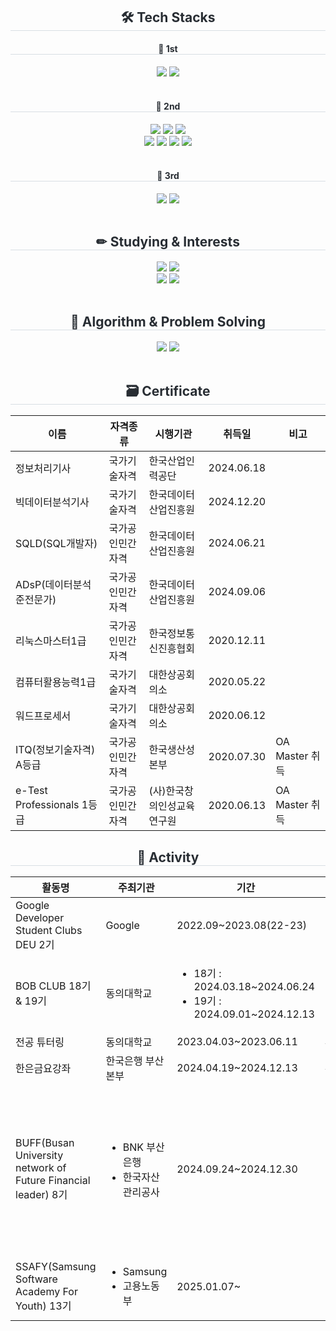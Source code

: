<div align= "center">
    <h2 style="border-bottom: 1px solid #d8dee4; color: #282d33;"> 🛠️ Tech Stacks </h2>
    <div style="margin: 0 auto; text-align: center;" align= "center">
        <div>
            <h4 style="border-bottom: 1px solid #d8dee4; color: #282d33;"> 🥇 1st </h4>
            <img src="https://img.shields.io/badge/Python-3776AB?style=for-the-badge&logo=Python&logoColor=white">
            <img src="https://img.shields.io/badge/Java-007396?style=for-the-badge&logo=Java&logoColor=white">
        </div>
        <br>
        <div>
            <h4 style="border-bottom: 1px solid #d8dee4; color: #282d33;"> 🥈 2nd </h4>
            <img src="https://img.shields.io/badge/C++-00599C?style=for-the-badge&logo=C%2B%2B&logoColor=white">
            <img src="https://img.shields.io/badge/pandas-%23150458?style=for-the-badge&logo=pandas&logoColor=white">
            <img src="https://img.shields.io/badge/scikit--learn-%23F7931E?style=for-the-badge&logo=scikit-learn&logoColor=white">
            <br>
            <img src="https://img.shields.io/badge/kotlin-%237F52FF?style=for-the-badge&logo=kotlin&logoColor=white">
            <img src="https://img.shields.io/badge/jetpack%20compose-4285F4?style=for-the-badge&logo=jetpackcompose&logoColor=white">
            <img src="https://img.shields.io/badge/MariaDB-003545?style=for-the-badge&logo=mariadb&logoColor=white">
            <img src="https://img.shields.io/badge/MySQL-4479A1?style=for-the-badge&logo=MySQL&logoColor=white">
        </div>
        <br>
        <div>
            <h4 style="border-bottom: 1px solid #d8dee4; color: #282d33;"> 🥉 3rd </h4>
            <img src="https://img.shields.io/badge/Linux-FCC624?style=for-the-badge&logo=Linux&logoColor=white">
            <img src="https://img.shields.io/badge/SciPy-%230C55A5?style=for-the-badge&logo=scipy&logoColor=white">
        </div>
    </div>
</div>
<br>
<div align= "center">
    <h2 style="border-bottom: 1px solid #d8dee4; color: #282d33;"> ✏ Studying & Interests </h2>
    <img src="https://img.shields.io/badge/Spring Boot-6DB33F?style=for-the-badge&logo=Spring Boot&logoColor=white">
    <img src="https://img.shields.io/badge/Javascript-F7DF1E?style=for-the-badge&logo=Javascript&logoColor=white">
    <br>
    <img src="https://img.shields.io/badge/react-%2320232a?style=for-the-badge&logo=react&logoColor=%2361DAFB">
    <img src="https://img.shields.io/badge/Flutter-%2302569B?style=for-the-badge&logo=Flutter&logoColor=white">
</div>
<br>
<div align= "center">
    <h2 style="border-bottom: 1px solid #d8dee4; color: #282d33;"> 🚀 Algorithm & Problem Solving </h2>
    <img src="http://mazassumnida.wtf/api/v2/generate_badge?boj=right5625">
    <img src="http://mazandi.herokuapp.com/api?handle=right5625&theme=dark">
</div>
<br>
<div align= "center">
    <h2 style="border-bottom: 1px solid #d8dee4; color: #282d33;"> 🗃 Certificate </h2>
    <table>
        <thead>
            <tr>
                <th>이름</th>
                <th>자격종류</th>
                <th>시행기관</th>
                <th>취득일</th>
                <th>비고</th>
            </tr>
        </thead>
        <tbody>
            <tr>
                <td>정보처리기사</td>
                <td>국가기술자격</td>
                <td>한국산업인력공단</td>
                <td>2024.06.18</td>
                <td></td>
            </tr>
            <tr>
                <td>빅데이터분석기사</td>
                <td>국가기술자격</td>
                <td>한국데이터산업진흥원</td>
                <td>2024.12.20</td>
                <td></td>
            </tr>
            <tr>
                <td>SQLD(SQL개발자)</td>
                <td>국가공인민간자격</td>
                <td>한국데이터산업진흥원</td>
                <td>2024.06.21</td>
                <td></td>
            </tr>
            <tr>
                <td>ADsP(데이터분석준전문가)</td>
                <td>국가공인민간자격</td>
                <td>한국데이터산업진흥원</td>
                <td>2024.09.06</td>
                <td></td>
            </tr>
            <tr>
                <td>리눅스마스터1급</td>
                <td>국가공인민간자격</td>
                <td>한국정보통신진흥협회</td>
                <td>2020.12.11</td>
                <td></td>
            </tr>
            <tr>
                <td>컴퓨터활용능력1급</td>
                <td>국가기술자격</td>
                <td>대한상공회의소</td>
                <td>2020.05.22</td>
                <td></td>
            </tr>
            <tr>
                <td>워드프로세서</td>
                <td>국가기술자격</td>
                <td>대한상공회의소</td>
                <td>2020.06.12</td>
                <td></td>
            </tr>
            <tr>
                <td>ITQ(정보기술자격) A등급</td>
                <td>국가공인민간자격</td>
                <td>한국생산성본부</td>
                <td>2020.07.30</td>
                <td>OA Master 취득</td>
            </tr>
            <tr>
                <td>e-Test Professionals 1등급</td>
                <td>국가공인민간자격</td>
                <td>(사)한국창의인성교육연구원</td>
                <td>2020.06.13</td>
                <td>OA Master 취득</td>
            </tr>
        </tbody>
    </table>
</div>
<div align= "center">
    <h2 style="border-bottom: 1px solid #d8dee4; color: #282d33;"> 🏫 Activity </h2>
    <table>
        <thead>
            <tr>
                <th>활동명</th>
                <th>주최기관</th>
                <th>기간</th>
                <th>수행내용</th>
            </tr>
        </thead>
        <tbody>
            <tr>
                <td>Google Developer Student Clubs DEU 2기</td>
                <td>Google</td>
                <td>2022.09~2023.08(22-23)</td>
                <td>
                    <ul>
                        <li>알고리즘 스터디장 역할 수행</li>
                        <li>놀러와요 해커톤 기획 및 개최</li>
                    </ul>
                </td>
            </tr>
            <tr>
                <td>BOB CLUB 18기 & 19기</td>
                <td>동의대학교</td>
                <td>
                    <ul>
                        <li>18기 : 2024.03.18~2024.06.24</li>
                        <li>19기 : 2024.09.01~2024.12.13</li>
                    </ul>
                <td>
                    <ul>
                        <li>자소서 첨삭 및 면접 교육 & 모의면접 진행</li>
                        <li>경주 워크숍(2024.06.24~25) 참가</li>
                        <li>부산 워크숍(2024.12.26) 참가</li>
                    </ul>
                </td>
            </tr>
            <tr>
                <td>전공 튜터링</td>
                <td>동의대학교</td>
                <td>2023.04.03~2023.06.11</td>
                <td>튜터 역할로 C++ 과목 튜터링 수행</td>
            </tr>
            <tr>
                <td>한은금요강좌</td>
                <td>한국은행 부산본부</td>
                <td>2024.04.19~2024.12.13</td>
                <td>통화신용정책, 중앙은행 디지털화폐(CBDC) 등 교육 이수</td>
            </tr>
            <tr>
                <td>BUFF(Busan University network of Future Financial leader) 8기</td>
                <td>
                    <ul>
                        <li>BNK 부산은행</li>
                        <li>한국자산관리공사</li>
                    </ul>
                </td>
                <td>2024.09.24~2024.12.30</td>
                <td>
                    <ul>
                        <li>BNK 부산은행, 한국자산관리공사 현직자 멘토링 참가(멘토링 조장 역할 수행)</li>
                        <li>BNK 부산은행 연수원 일일취업캠프 참가</li>
                        <li>금융권 취업 특강 참가</li>
                        <li>FSC(Financial Specialist Contests) 경진대회 참가 및 최우수상 수상</li>
                        <li>https://www.100ssd.co.kr/news/articleView.html?idxno=115804</li>
                        <li>8기 우수 수료생 선발 및 한국자산관리공사 1개월 현장 실습생 선발</li>
                    </ul>
                </td>
            </tr>
            <tr>
                <td>SSAFY(Samsung Software Academy For Youth) 13기</td>
                <td>
                    <ul>
                        <li>Samsung</li>
                        <li>고용노동부</li>
                    </ul>
                </td>
                <td>2025.01.07~</td>
                <td>
                    <ul>
                        <li>1학기 부울경 캠퍼스 지역대표 역할 수행</li>
                        <li>~ing</li>
                    </ul>
                </td>
            </tr>
        </tbody>
    </table>
</div>
<!--
<br>
<div align= "center"> 
    <h2 style="border-bottom: 1px solid #d8dee4; color: #282d33;"> 🏆 Stats </h2>
    <img src="https://github-readme-stats.vercel.app/api/top-langs/?username=right5625&layout=compact&bg_color=60,4a90e2,8e44ad&title_color=ffffff&text_color=ffffff">
    <br>
    <img src="https://github-readme-stats.vercel.app/api?username=right5625&bg_color=60,4a90e2,8e44ad&title_color=ffffff&text_color=ffffff">
</div>
-->
